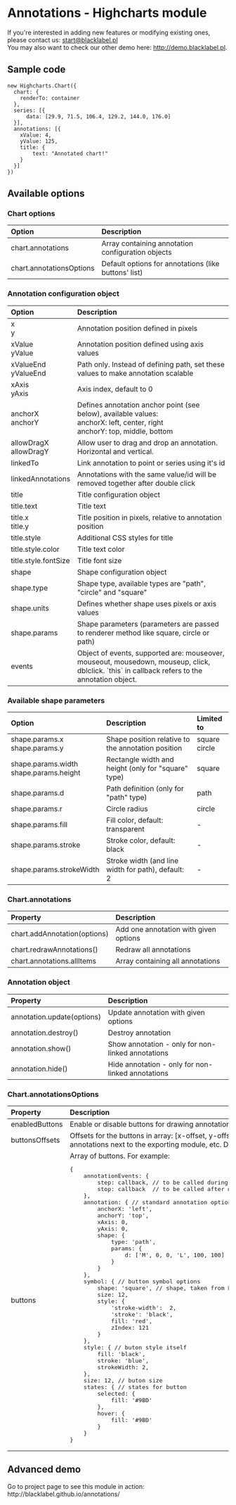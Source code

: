 <h1>Annotations - Highcharts module</h1>

<p><div class="info">If you're interested in adding new features or modifying existing ones, please contact us: <a href="mailto:start@blacklabel.pl"> start@blacklabel.pl </a><br>
You may also want to check our other demo here: <a href="http://demo.blacklabel.pl">http://demo.blacklabel.pl</a>.</div></p>

<h2>Sample code</h2>

<pre><code>new Highcharts.Chart({
  chart: {
    renderTo: container
  },
  series: [{
      data: [29.9, 71.5, 106.4, 129.2, 144.0, 176.0]
  }],
  annotations: [{
    xValue: 4,
    yValue: 125,
    title: {
        text: "Annotated chart!"
    }
  }]
})
</code></pre>

<h2>Available options</h2>

<h3>Chart options</h3>

<table>
<thead>
<tr>
<th align="left">Option            </th>
<th align="left"> Description</th>
</tr>
</thead>
<tbody>
<tr>
<td align="left">chart.annotations </td>
<td align="left"> Array containing annotation configuration objects</td>
</tr>
<tr>
<td align="left">chart.annotationsOptions </td>
<td align="left"> Default options for annotations (like buttons' list)</td>
</tr>
</tbody>
</table>


<h3>Annotation configuration object</h3>

<table>
<thead>
<tr>
<th align="left">Option                                    </th>
<th align="left"> Description</th>
</tr>
</thead>
<tbody>
<tr>
<td align="left">x<br>y                                    </td>
<td align="left"> Annotation position defined in pixels</td>
</tr>
<tr>
<td align="left">xValue<br>yValue                          </td>
<td align="left"> Annotation position defined using axis values</td>
</tr>
<tr>
<td align="left">xValueEnd<br>yValueEnd                          </td>
<td align="left"> Path only. Instead of defining path, set these values to make annotation scalable</td>
</tr>
<tr>
<td align="left">xAxis<br>yAxis                            </td>
<td align="left"> Axis index, default to 0</td>
</tr>
<tr>
<td align="left">anchorX<br>anchorY                        </td>
<td align="left"> Defines annotation anchor point (see below), available values:<br>anchorX: left, center, right<br>anchorY: top, middle, bottom</td>
</tr>
<tr>
<td align="left">allowDragX<br>allowDragY</td>
<td align="left"> Allow user to drag and drop an annotation. Horizontal and vertical.</td>
</tr>
<tr>
<td align="left">linkedTo                                  </td>
<td align="left"> Link annotation to point or series using it's id</td>
</tr>
<tr>
<td align="left">linkedAnnotations                                  </td>
<td align="left"> Annotations with the same value/id will be removed together after double click</td>
</tr>
<tr>
<td align="left">title                                     </td>
<td align="left"> Title configuration object</td>
</tr>
<tr>
<td align="left">title.text                                </td>
<td align="left"> Title text</td>
</tr>
<tr>
<td align="left">title.x<br>title.y                        </td>
<td align="left"> Title position in pixels, relative to annotation position</td>
</tr>
<tr>
<td align="left">title.style                               </td>
<td align="left"> Additional CSS styles for title</td>
</tr>
<tr>
<td align="left">title.style.color                         </td>
<td align="left"> Title text color</td>
</tr>
<tr>
<td align="left">title.style.fontSize                      </td>
<td align="left"> Title font size</td>
</tr>
<tr>
<td align="left">shape                                     </td>
<td align="left"> Shape configuration object</td>
</tr>
<tr>
<td align="left">shape.type                                </td>
<td align="left"> Shape type, available types are "path", "circle" and "square"</td>
</tr>
<tr>
<td align="left">shape.units                               </td>
<td align="left"> Defines whether shape uses pixels or axis values</td>
</tr>
<tr>
<td align="left">shape.params                              </td>
<td align="left"> Shape parameters (parameters are passed to renderer method like square, circle or path)</td>
</tr>
<tr>
<td align="left"> events                              </td>
<td align="left"> Object of events, supported are: mouseover, mouseout, mousedown, mouseup, click, dblclick. `this` in callback refers to the annotation object.</td>
</tr>
</tbody>
</table>


<h3>Available shape parameters</h3>

<table>
<thead>
<tr>
<th align="left">Option                                      </th>
<th align="left"> Description                                        </th>
<th align="left"> Limited to</th>
</tr>
</thead>
<tbody>
<tr>
<td align="left">shape.params.x<br>shape.params.y             </td>
<td align="left"> Shape position relative to the annotation position </td>
<td align="left">square<br>circle</td>
</tr>
<tr>
<td align="left">shape.params.width<br>shape.params.height    </td>
<td align="left"> Rectangle width and height (only for "square" type)  </td>
<td align="left"> square</td>
</tr>
<tr>
<td align="left">shape.params.d                               </td>
<td align="left"> Path definition (only for "path" type)             </td>
<td align="left"> path</td>
</tr>
<tr>
<td align="left">shape.params.r                               </td>
<td align="left"> Circle radius                                      </td>
<td align="left"> circle</td>
</tr>
<tr>
<td align="left">shape.params.fill                            </td>
<td align="left"> Fill color, default: transparent                   </td>
<td align="left"> -</td>
</tr>
<tr>
<td align="left">shape.params.stroke                          </td>
<td align="left"> Stroke color, default: black                       </td>
<td align="left"> -</td>
</tr>
<tr>
<td align="left">shape.params.strokeWidth                     </td>
<td align="left"> Stroke width (and line width for path), default: 2 </td>
<td align="left"> -</td>
</tr>
</tbody>
</table>


<h3>Chart.annotations</h3>

<table>
<thead>
<tr>
<th align="left">Property                       </th>
<th align="left"> Description</th>
</tr>
</thead>
<tbody>
<tr>
<td align="left">chart.addAnnotation(options) </td>
<td align="left"> Add one annotation with given options</td>
</tr>
<tr>
<td align="left">chart.redrawAnnotations()     </td>
<td align="left"> Redraw all annotations</td>
</tr>
<tr>
<td align="left">chart.annotations.allItems     </td>
<td align="left"> Array containing all annotations</td>
</tr>
</tbody>
</table>


<h3>Annotation object</h3>

<table>
<thead>
<tr>
<th align="left">Property                   </th>
<th align="left"> Description</th>
</tr>
</thead>
<tbody>
<tr>
<td align="left">annotation.update(options) </td>
<td align="left"> Update annotation with given options</td>
</tr>
<tr>
<td align="left">annotation.destroy()       </td>
<td align="left"> Destroy annotation</td>
</tr>
<tr>
<td align="left">annotation.show()</td>
<td align="left"> Show annotation - only for non-linked annotations</td>
</tr>
<tr>
<td align="left">annotation.hide()</td>
<td align="left"> Hide annotation - only for non-linked annotations</td>
</tr>
</tbody>
</table>


<h3>Chart.annotationsOptions</h3>

<table>
<thead>
<tr>
<th align="left">Property                   </th>
<th align="left"> Description</th>
</tr>
</thead>
<tbody>
<tr>
<td align="left"> enabledButtons </td>
<td align="left"> Enable or disable buttons for drawing annotations </td>
</tr>
<tr>
<td align="left"> buttonsOffsets </td>
<td align="left"> Offsets for the buttons in array: [x-offset, y-offset]. Useful when placing annotations next to the exporting module, etc. Defaults to [0, 0]. </td>
</tr>
<tr>
<td align="left"> buttons      </td>
<td align="left"> Array of buttons. For example: 
<pre>{
	annotationEvents: {
		step: callback, // to be called during mouse drag for new annotation
		stop: callback  // to be called after mouse up / release
	},
	annotation: { // standard annotation options, used for new annotation
		anchorX: 'left',
		anchorY: 'top',
		xAxis: 0,
		yAxis: 0,
		shape: {
			type: 'path',
			params: {
				d: ['M', 0, 0, 'L', 100, 100]
			}
		}
	},
	symbol: { // button symbol options
		shape: 'square', // shape, taken from Highcharts.symbols
		size: 12,
		style: {
			'stroke-width':  2,
			'stroke': 'black',
			fill: 'red',
			zIndex: 121
		}
	},
	style: { // buton style itself
		fill: 'black',
		stroke: 'blue',
		strokeWidth: 2,
	},
	size: 12, // buton size
	states: { // states for button 
		selected: {
			fill: '#9BD'
		},
		hover: {
			fill: '#9BD'
		}
	}
}</pre></td>
</tr>
</tbody>
</table>


<h2>Advanced demo</h2>


<div>Go to project page to see this module in action: http://blacklabel.github.io/annotations/</div>

